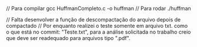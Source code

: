 // Para compilar
gcc HuffmanCompleto.c -o huffman
// Para rodar
./huffman

// Falta desenvolver a função de descompactação do arquivo depois de compactado
// Por enquanto realizei o teste somente em arquivo txt. como o que está no commit: "Teste.txt", para a análise solicitada no trabalho creio que deve ser readequado para arquivos tipo ".pdf".
